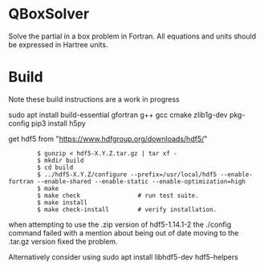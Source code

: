 # QBoxSolver

Solve the partial in a box problem in Fortran. All equations and units
should be expressed in Hartree units.

# Build
Note these build instructions are a work in progress

sudo apt install build-essential gfortran g++ gcc cmake zlib1g-dev pkg-config
pip3 install h5py

get hdf5 from "https://www.hdfgroup.org/downloads/hdf5/"

            $ gunzip < hdf5-X.Y.Z.tar.gz | tar xf -
            $ mkdir build
            $ cd build
            $ ../hdf5-X.Y.Z/configure --prefix=/usr/local/hdf5 --enable-fortran --enable-shared --enable-static --enable-optimization=high
            $ make
            $ make check                # run test suite.
            $ make install
            $ make check-install        # verify installation.


when attempting to use the .zip version of hdf5-1.14.1-2 the ./config command failed with a mention about being out of date moving to the .tar.gz version fixed the problem.

Alternatively consider using sudo apt install libhdf5-dev hdf5-helpers
